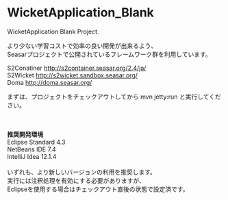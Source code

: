 WicketApplication_Blank
=======================

WicketApplication Blank Project.


より少ない学習コストで効率の良い開発が出来るよう、<br>
Seasarプロジェクトで公開されているフレームワーク群を利用しています。

S2Conatiner  http://s2container.seasar.org/2.4/ja/<br>
S2Wicket     http://s2wicket.sandbox.seasar.org/<br>
Doma         http://doma.seasar.org/<br>

まずは、プロジェクトをチェックアウトしてから mvn jetty:run と実行してください。<br>
<br>
<br>

<b>推奨開発環境</b>
<br>
Eclipse Standard 4.3<br>
NetBeans IDE 7.4<br>
IntelliJ Idea 12.1.4<br>
<br>
いずれも、より新しいバージョンの利用を推奨します。<br>
実行には注釈処理を有効にする必要がありますが、<br>
Eclipseを使用する場合はチェックアウト直後の状態で設定済です。<br>
